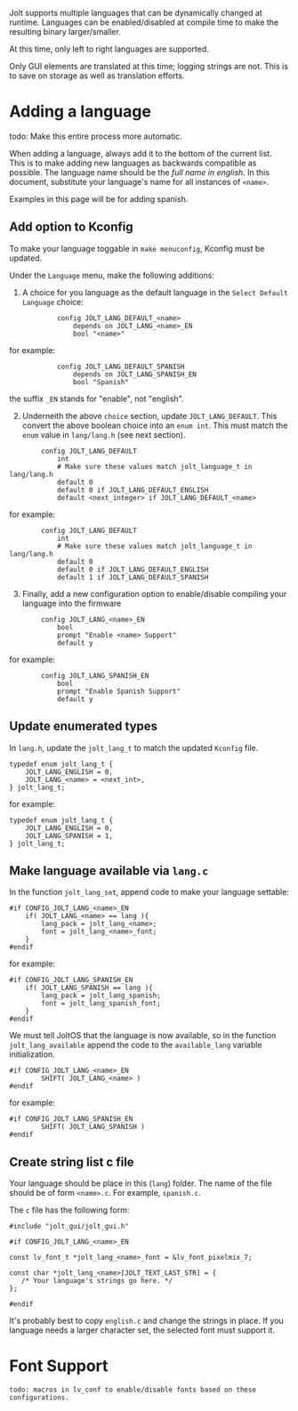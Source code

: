 Jolt supports multiple languages that can be dynamically changed at runtime.
Languages can be enabled/disabled at compile time to make the resulting 
binary larger/smaller.

At this time, only left to right languages are supported.

Only GUI elements are translated at this time; logging strings are not. This is
to save on storage as well as translation efforts.

# Adding a language

todo: Make this entire process more automatic.

When adding a language, always add it to the bottom of the current list. This 
is to make adding new languages as backwards compatible as possible. The language
name should be the *full name in english*. In this document, substitute your language's
name for all instances of `<name>`.

Examples in this page will be for adding spanish.

## Add option to Kconfig

To make your language toggable in `make menuconfig`, Kconfig must be updated.

Under the `Language` menu, make the following additions:

1. A choice for you language as the default language in the `Select Default Language` choice:
```
            config JOLT_LANG_DEFAULT_<name>
                depends on JOLT_LANG_<name>_EN
                bool "<name>"
```
for example:
```
            config JOLT_LANG_DEFAULT_SPANISH
                depends on JOLT_LANG_SPANISH_EN
                bool "Spanish"
```
the suffix `_EN` stands for "enable", not "english".

2. Underneith the above `choice` section, update `JOLT_LANG_DEFAULT`. This convert 
the above boolean choice into an `enum int`. This must match the `enum` value in 
`lang/lang.h` (see next section).
```
        config JOLT_LANG_DEFAULT
            int
            # Make sure these values match jolt_language_t in lang/lang.h 
            default 0
            default 0 if JOLT_LANG_DEFAULT_ENGLISH
            default <next_integer> if JOLT_LANG_DEFAULT_<name>
```
for example:
```
        config JOLT_LANG_DEFAULT
            int
            # Make sure these values match jolt_language_t in lang/lang.h 
            default 0
            default 0 if JOLT_LANG_DEFAULT_ENGLISH
            default 1 if JOLT_LANG_DEFAULT_SPANISH
```


3. Finally, add a new configuration option to enable/disable compiling your 
language into the firmware
```
        config JOLT_LANG_<name>_EN
            bool
            prompt "Enable <name> Support"
            default y
```
for example:
```
        config JOLT_LANG_SPANISH_EN
            bool
            prompt "Enable Spanish Support"
            default y
```

## Update enumerated types

In `lang.h`, update the `jolt_lang_t` to match the updated `Kconfig` file.
```
typedef enum jolt_lang_t {
    JOLT_LANG_ENGLISH = 0,
    JOLT_LANG_<name> = <next_int>,
} jolt_lang_t;
```
for example:
```
typedef enum jolt_lang_t {
    JOLT_LANG_ENGLISH = 0,
    JOLT_LANG_SPANISH = 1,
} jolt_lang_t;
```

## Make language available via `lang.c`

In the function `jolt_lang_set`, append code to make your language settable:
```
#if CONFIG_JOLT_LANG_<name>_EN
    if( JOLT_LANG_<name> == lang ){
        lang_pack = jolt_lang_<name>;
        font = jolt_lang_<name>_font;
    }
#endif
```
for example:
```
#if CONFIG_JOLT_LANG_SPANISH_EN
    if( JOLT_LANG_SPANISH == lang ){
        lang_pack = jolt_lang_spanish;
        font = jolt_lang_spanish_font;
    }
#endif
```

We must tell JoltOS that the language is now available, so in the function
`jolt_lang_available` append the code to the `available_lang` variable initialization. 
```
#if CONFIG_JOLT_LANG_<name>_EN
        SHIFT( JOLT_LANG_<name> )
#endif
```
for example:
```
#if CONFIG_JOLT_LANG_SPANISH_EN
        SHIFT( JOLT_LANG_SPANISH )
#endif
```

## Create string list c file

Your language should be place in this (`lang`) folder. The name of the file 
should be of form `<name>.c`. 
For example, `spanish.c`.

The `c` file has the following form:

```
#include "jolt_gui/jolt_gui.h"

#if CONFIG_JOLT_LANG_<name>_EN

const lv_font_t *jolt_lang_<name>_font = &lv_font_pixelmix_7;

const char *jolt_lang_<name>[JOLT_TEXT_LAST_STR] = {
   /* Your language's strings go here. */
};

#endif
```
It's probably best to copy `english.c` and change the strings in place. If you language 
needs a larger character set, the selected font must support it.

# Font Support
```
todo: macros in lv_conf to enable/disable fonts based on these configurations.
```
